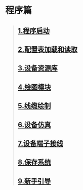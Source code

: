 # 程序篇

> ## [1.程序启动](https://kamisaer.github.io/helloword/Code/Execute/)
> ## [2.配置表加载和读取](https://kamisaer.github.io/helloword/Code/Execute/)
> ## [3.设备资源库](https://kamisaer.github.io/helloword/Code/Execute/)
> ## [4.绘图模块](https://kamisaer.github.io/helloword/Code/Execute/)
> ## [5.线缆绘制](https://kamisaer.github.io/helloword/Code/Execute/)
> ## [6.设备仿真](https://kamisaer.github.io/helloword/Code/Execute/)
> ## [7.设备端子接线](https://kamisaer.github.io/helloword/Code/Execute/)
> ## [8.保存系统](https://kamisaer.github.io/helloword/Code/Execute/)
> ## [9.新手引导](https://kamisaer.github.io/helloword/Code/Execute/)
